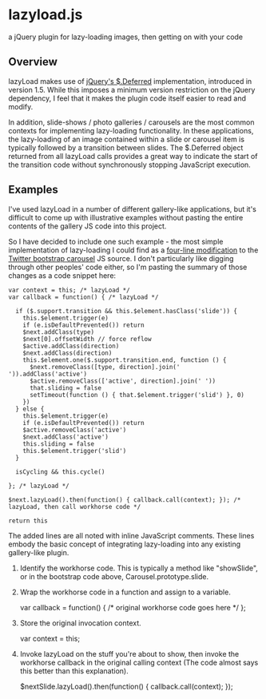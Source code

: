 lazyload.js
===========

a jQuery plugin for lazy-loading images, then getting on with your code

## Overview

lazyLoad makes use of [jQuery's $.Deferred](http://api.jquery.com/category/deferred-object/) implementation, introduced in version 1.5.
While this imposes a minimum version restriction on the jQuery dependency, I feel that it makes the plugin code itself easier to read and modify.

In addition, slide-shows / photo galleries / carousels are the most common contexts for implementing lazy-loading functionality.  In these applications, the lazy-loading of an image contained within a slide or carousel item is typically followed by a transition between slides.  The $.Deferred object returned from all lazyLoad calls provides a great way to indicate the start of the transition code without synchronously stopping JavaScript execution.

## Examples

I've used lazyLoad in a number of different gallery-like applications, but it's difficult to come up with illustrative examples without pasting the entire contents of the gallery JS code into this project.

So I have decided to include one such example - the most simple implementation of lazy-loading I could find as a [four-line modification](https://github.com/gitastrophe/lazyload.js/blob/master/examples/bootstrap-carousel.js) to the [Twitter bootstrap carousel](http://twitter.github.com/bootstrap/javascript.html#carousel) JS source.
I don't particularly like digging through other peoples' code either, so I'm pasting the summary of those changes as a code snippet here:

    var context = this; /* lazyLoad */
    var callback = function() { /* lazyLoad */
    
      if ($.support.transition && this.$element.hasClass('slide')) {
        this.$element.trigger(e)
        if (e.isDefaultPrevented()) return
        $next.addClass(type)
        $next[0].offsetWidth // force reflow
        $active.addClass(direction)
        $next.addClass(direction)
        this.$element.one($.support.transition.end, function () {
          $next.removeClass([type, direction].join(' ')).addClass('active')
          $active.removeClass(['active', direction].join(' '))
          that.sliding = false
          setTimeout(function () { that.$element.trigger('slid') }, 0)
        })
      } else {
        this.$element.trigger(e)
        if (e.isDefaultPrevented()) return
        $active.removeClass('active')
        $next.addClass('active')
        this.sliding = false
        this.$element.trigger('slid')
      }

      isCycling && this.cycle()

    }; /* lazyLoad */

    $next.lazyLoad().then(function() { callback.call(context); }); /* lazyLoad, then call workhorse code */

    return this

The added lines are all noted with inline JavaScript comments.
These lines embody the basic concept of integrating lazy-loading into any existing gallery-like plugin.

1) Identify the workhorse code.  This is typically a method like "showSlide", or in the bootstrap code above, Carousel.prototype.slide.
2) Wrap the workhorse code in a function and assign to a variable.

    var callback = function() { /* original workhorse code goes here */ };

3) Store the original invocation context.

    var context = this;

4) Invoke lazyLoad on the stuff you're about to show, then invoke the workhorse callback in the original calling context (The code almost says this better than this explanation).

    $nextSlide.lazyLoad().then(function() { callback.call(context); });
